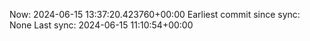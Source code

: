Now: 2024-06-15 13:37:20.423760+00:00 Earliest commit since sync: None Last sync: 2024-06-15 11:10:54+00:00
